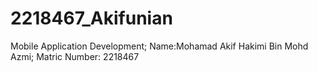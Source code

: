 # 2218467_Akifunian
Mobile Application Development;
Name:Mohamad Akif Hakimi Bin Mohd Azmi;
Matric Number: 2218467
